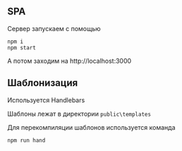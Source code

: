 ## SPA

Сервер запускаем с помощью
```
npm i
npm start
```
А потом заходим на http://localhost:3000


## Шаблонизация
Используется Handlebars

Шаблоны лежат в директории ```public\templates```

Для перекомпиляции шаблонов используется команда

```
npm run hand
```
